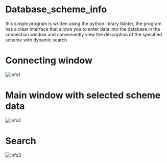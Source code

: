 # Database_scheme_info

this simple program is written using the python library tkinter, the program has a clear interface that allows you to enter data into the database in the connection window and conveniently view the description of the specified scheme with dynamic search

# Connecting window

![info1](https://github.com/AntonRyadovoy/Database_scheme_info/assets/131811768/5a8866a9-08f6-4708-a82b-b84f4b8e1fd3)

# Main window with selected scheme data

![info2](https://github.com/AntonRyadovoy/Database_scheme_info/assets/131811768/1a4a656e-ff58-4a02-9305-790ad4a79a76)

# Search

![info3](https://github.com/AntonRyadovoy/Database_scheme_info/assets/131811768/13683d60-70a8-4ef3-a72d-bce935bfed3a)
